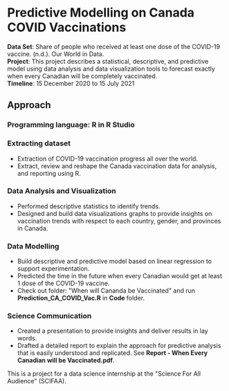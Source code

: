 # Predictive Modelling on Canada COVID Vaccinations
**Data Set**: Share of people who received at least one dose of the COVID-19 vaccine. (n.d.). Our World in Data. <br />
**Project**: This project describes a statistical, descriptive, and predictive model using data analysis and data visualization tools to forecast exactly when every Canadian will be completely vaccinated.<br />
**Timeline**: 15 December 2020 to 15 July 2021 <br />
## Approach
### Programming language: R in R Studio
### Extracting dataset
- Extraction of COVID-19 vaccination progress all over the world.<br />
- Extract, review and reshape the Canada vaccination data for analysis, and reporting using R.<br />
### Data Analysis and Visualization
- Performed descriptive statistics to identify trends.<br />
- Designed and build data visualizations graphs to provide insights on vaccination trends with respect to each country, gender, and provinces in Canada.<br />
### Data Modelling
- Build descriptive and predictive model based on linear regression to support experimentation.<br /> 
- Predicted the time in the future when every Canadian would get at least 1 dose of the COVID-19 vaccine.<br />
- Check out folder: "When will Cananda be Vaccinated" and run **Prediction_CA_COVID_Vac.R** in **Code** folder.
### Science Communication
- Created a presentation to provide insights and deliver results in lay words.<br />
- Drafted a detailed report to explain the approach for predictive analysis that is easily understood and replicated. See **Report - When Every Canadian will be Vaccinated.pdf**.<br />


This is a project for a data science internship at the "Science For All Audience" (SCIFAA).

